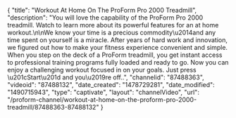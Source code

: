{
    "title": "Workout At Home On The ProForm Pro 2000 Treadmill",
    "description": "You will love the capability of the ProForm Pro 2000 treadmill. Watch to learn more about its powerful features for an at home workout.\n\nWe know your time is a precious commodity\u2014and any time spent on yourself is a miracle. After years of hard work and innovation, we figured out how to make your fitness experience convenient and simple. When you step on the deck of a ProForm treadmill, you get instant access to professional training programs fully loaded and ready to go. Now you can enjoy a challenging workout focused in on your goals. Just press \u201cStart\u201d and you\u2019re off..",
    "channelid": "87488363",
    "videoid": "87488132",
    "date_created": "1478729281",
    "date_modified": "1490715943",
    "type": "captivate",
    "layout": "channelVideo",
    "url": "\/proform-channel\/workout-at-home-on-the-proform-pro-2000-treadmill\/87488363-87488132"
}